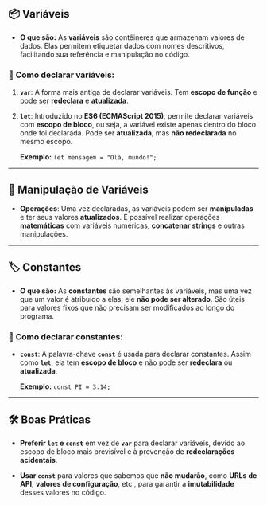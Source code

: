 ## 📦 **Variáveis** 

- **O que são:** As **variáveis** são contêineres que armazenam valores de dados. Elas permitem etiquetar dados com nomes descritivos, facilitando sua referência e manipulação no código.

### 📝 **Como declarar variáveis:**

1. **`var`**: A forma mais antiga de declarar variáveis. Tem **escopo de função** e pode ser **redeclara** e **atualizada**.
   
2. **`let`**: Introduzido no **ES6 (ECMAScript 2015)**, permite declarar variáveis com **escopo de bloco**, ou seja, a variável existe apenas dentro do bloco onde foi declarada. Pode ser **atualizada**, mas **não redeclarada** no mesmo escopo.

   **Exemplo:** `let mensagem = "Olá, mundo!";`

---

## 🔧 **Manipulação de Variáveis**

- **Operações**: Uma vez declaradas, as variáveis podem ser **manipuladas** e ter seus valores **atualizados**. É possível realizar operações **matemáticas** com variáveis numéricas, **concatenar strings** e outras manipulações.

---

## 🏷️ **Constantes**

- **O que são:** As **constantes** são semelhantes às variáveis, mas uma vez que um valor é atribuído a elas, ele **não pode ser alterado**. São úteis para valores fixos que não precisam ser modificados ao longo do programa.

### 📝 **Como declarar constantes:**

- **`const`**: A palavra-chave **`const`** é usada para declarar constantes. Assim como **`let`**, ela tem **escopo de bloco** e não pode ser **redeclara** ou **atualizada**.

   **Exemplo:** `const PI = 3.14;`

---

## 🛠️ **Boas Práticas**

- **Preferir `let` e `const`** em vez de **`var`** para declarar variáveis, devido ao escopo de bloco mais previsível e à prevenção de **redeclarações acidentais**.
  
- **Usar `const`** para valores que sabemos que **não mudarão**, como **URLs de API**, **valores de configuração**, etc., para garantir a **imutabilidade** desses valores no código.
